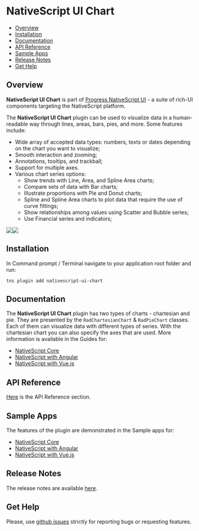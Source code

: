 # NativeScript UI Chart

- [Overview](#overview)
- [Installation](#installation)
- [Documentation](#documentation)
- [API Reference](#api-reference)
- [Sample Apps](#sample-apps)
- [Release Notes](#release-notes)
- [Get Help](#get-help)


## Overview

**NativeScript UI Chart** is part of [Progress NativeScript UI](https://www.nativescript.org/ui-for-nativescript) - a suite of rich-UI components targeting the NativeScript platform.

The **NativeScript UI Chart** plugin can be used to visualize data in a human-readable way through lines, areas, bars, pies, and more. Some features include:

* Wide array of accepted data types: numbers, texts or dates depending on the chart you want to visualize;
* Smooth interaction and zooming;
* Annotations, tooltips, and trackball;
* Support for multiple axes.
* Various chart series options:
    * Show trends with Line, Area, and Spline Area charts;
    * Compare sets of data with Bar charts;
    * Illustrate proportions with Pie and Donut charts;
    * Spline and Spline Area charts to plot data that require the use of curve fittings;
    * Show relationships among values using Scatter and Bubble series;
    * Use Financial series and indicators;

<img src="https://docs.nativescript.org/img/ui-for-nativescript/chart-ios.png"><img src="https://docs.nativescript.org/img/ui-for-nativescript/chart-android.png">

## Installation

In Command prompt / Terminal navigate to your application root folder and run:

```
tns plugin add nativescript-ui-chart
```

## Documentation

The **NativeScript UI Chart** plugin has two types of charts - chartesian and pie.
They are presented by the `RadChartesianChart` & `RadPieChart` classes.
Each of them can visualize data with different types of series. With the chartesian chart you can also specify the axes that are used.
More information is available in the Guides for:
- [NativeScript Core](https://docs.nativescript.org/ui/professional-ui-components/Chart/overview)
- [NativeScript with Angular](https://docs.nativescript.org/angular/ui/professional-ui-components/ng-Chart/overview)
- [NativeScript with Vue.js](https://docs.nativescript.org/vuejs/ns-ui/Chart/overview)

## API Reference

[Here](https://docs.nativescript.org/ns-ui-api-reference/classes/radcartesianchart) is the API Reference section.

## Sample Apps

The features of the plugin are demonstrated in the Sample apps for:
- [NativeScript Core](https://github.com/NativeScript/nativescript-ui-samples)
- [NativeScript with Angular](https://github.com/NativeScript/nativescript-ui-samples-angular)
- [NativeScript with Vue.js](https://github.com/NativeScript/nativescript-ui-samples-vue)

## Release Notes
The release notes are available [here](https://github.com/NativeScript/nativescript-ui-feedback/blob/master/releases/chart.md).

## Get Help
Please, use [github issues](https://github.com/NativeScript/nativescript-ui-feedback/issues) strictly for reporting bugs or requesting features.
